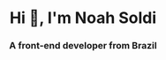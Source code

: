 <h1 align="center">Hi 👋, I'm Noah Soldi</h1>
<h3 align="center">A front-end developer from Brazil</h3>
